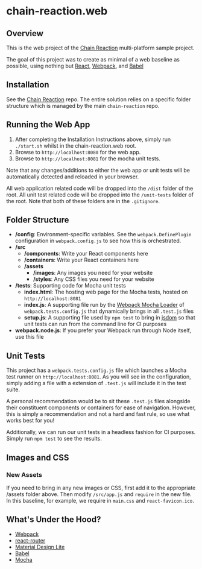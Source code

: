 # chain-reaction.web

## Overview

This is the web project of the [Chain Reaction](https://github.com/ericnograles/chain-reaction) multi-platform sample project.

The goal of this project was to create as minimal of a web baseline as possible, using nothing but [React](https://facebook.github.io/react/), [Webpack](https://webpack.github.io/), and [Babel](https://babeljs.io/)

## Installation

See the [Chain Reaction](https://github.com/ericnograles/chain-reaction) repo.  The entire solution relies on a specific folder structure which is managed by the main `chain-reaction` repo.

## Running the Web App

1. After completing the Installation Instructions above, simply run `./start.sh` whilst in the chain-reaction.web root.
2. Browse to `http://localhost:8080` for the web app.
3. Browse to `http://localhost:8081` for the mocha unit tests.

Note that any changes/additions to either the web app or unit tests will be automatically detected and reloaded in your browser.

All web application related code will be dropped into the `/dist` folder of the root.  All unit test related code will be dropped into the `/unit-tests` folder of the root.  Note that both of these folders are in the `.gitignore`.

## Folder Structure
* **/config**: Environment-specific variables.  See the `webpack.DefinePlugin` configuration in `webpack.config.js` to see how this is orchestrated.
* **/src**
    * **/components**: Write your React components here
    * **/containers**: Write your React containers here
    * **/assets**
        * **/images**: Any images you need for your website
        * **/styles**: Any CSS files you need for your website
* **/tests**: Supporting code for Mocha unit tests
    * **index.html**: The hosting web page for the Mocha tests, hosted on `http://localhost:8081`
    * **index.js**: A supporting file run by the [Webpack Mocha Loader](https://github.com/webpack/mocha-loader) of `webpack.tests.config.js` that dynamically brings in all `.test.js` files
    * **setup.js**: A supporting file used by `npm test` to bring in [jsdom](https://github.com/tmpvar/jsdom) so that unit tests can run from the command line for CI purposes
* **webpack.node.js**: If you prefer your Webpack run through Node itself, use this file

## Unit Tests

This project has a `webpack.tests.config.js` file which launches a Mocha test runner on `http://localhost:8081`.  As you will see in the configuration, simply adding a file with a extension of `.test.js` will include it in the test suite.

A personal recommendation would be to sit these `.test.js` files alongside their constituent components or containers for ease of navigation.  However, this is simply a recommendation and not a hard and fast rule, so use what works best for you!

Additionally, we can run our unit tests in a headless fashion for CI purposes.  Simply run `npm test` to see the results.

## Images and CSS

### New Assets

If you need to bring in any new images or CSS, first add it to the appropriate /assets folder above.  Then modify `/src/app.js` and `require` in the new file.  In this baseline, for example, we require in `main.css` and `react-favicon.ico`.

## What's Under the Hood?
* [Webpack](https://webpack.github.io/)
* [react-router](https://github.com/reactjs/react-router)
* [Material Design Lite](https://github.com/google/material-design-lite)
* [Babel](https://babeljs.io/)
* [Mocha](https://mochajs.org/)